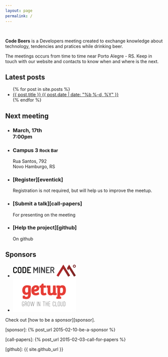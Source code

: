 ```yaml
---
layout: page
permalink: /
---
```


<img src="{{ site.baseurl }}/img/header-code-beers.png" alt="">

**Code Beers** is a Developers meeting created to exchange knowledge
about technology, tendencies and pratices while drinking beer.

The meetings occurs from time to time near Porto Alegre - RS. Keep in
touch with our website and contacts to know when and where is the next.

## Latest posts

<ul class="post-list post-list-small">
  {% for post in site.posts %}
    <li>
      <a class="post-link post-link-small" href="{{ post.url | prepend: site.baseurl }}">
        {{ post.title }}
        <span class="post-meta">{{ post.date | date: "%b %-d, %Y" }}</span>
      </a>
    </li>
  {% endfor %}
</ul>

## Next meeting

<ul class="banners">
  <li class="schedule">
    <i class="watermark fa fa-clock-o"></i>
    <div class="info">
      <h3>March, 17th <br>
      7:00pm</h3>
    </div>
  </li>
  <li class="schedule">
    <i class="watermark fa fa-map-marker"></i>
    <div class="info">
    <h3>Campus 3 <small>Rock Bar</small></h3>
      Rua Santos, 792 <br>
      Novo Hamburgo, RS
    </div>
  </li>
  <li class="schedule">
    <i class="watermark fa fa-check"></i>
    <div class="info">
        <h3 markdown="1">[Register][eventick]</h3>
        Registration is not required, but will
        help us to improve the meetup.
    </div>
  </li>
  <li class="schedule">
    <i class="watermark fa fa-video-camera"></i>
    <div class="info">
        <h3 markdown="1">[Submit a talk][call-papers]</h3>
        For presenting on the meeting
    </div>
  </li>
  <li class="schedule">
    <i class="watermark fa fa-github"></i>
    <div class="info">
        <h3 markdown="1">[Help the project][github]</h3>
        On github
    </div>
  </li>
</ul>

## Sponsors

<ul class="sponsor-logos">
  <li><a href="http://codeminer42.com"><img src="/img/logo-codeminer.png" alt="codeminer"></a></li>
  <li><a href="http://getupcloud.com"><img src="/img/logo-getup.png" alt="getupcloud"></a></li>
</ul>

Check out [how to be a sponsor][sponsor].

[sponsor]: {% post_url 2015-02-10-be-a-sponsor %}

[eventick]: http://eventick.com.br/code-beers

[call-papers]: {% post_url 2015-02-03-call-for-papers %}

[github]: {{ site.github_url }}
